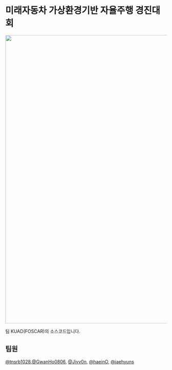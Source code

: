 # 미래자동차 가상환경기반 자율주행 경진대회
<img src=https://user-images.githubusercontent.com/84624932/161480505-3a09fe27-0546-4a6c-a56e-aa8d00222655.png width="600" height="900"/>

팀 KUAD(FOSCAR)의 소스코드입니다.

## 팀원
[@tnsrb1028](https://github.com/tnsrb1028),[@GwanHo0806](https://github.com/gwanho-0806), [@Jivv0n](https://github.com/Jivv0n), [@haeinO](https://github.com/haeinO), [@jaehyuns](https://github.com/jaehyuns)
